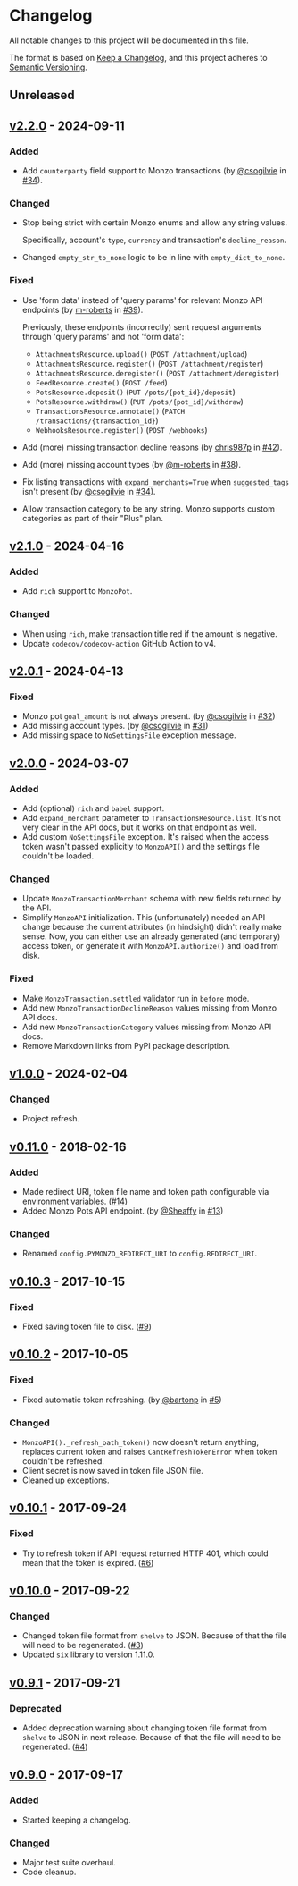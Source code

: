 # Changelog
All notable changes to this project will be documented in this file.

The format is based on [Keep a Changelog], and this project adheres to
[Semantic Versioning].

## Unreleased

## [v2.2.0](https://github.com/pawelad/pymonzo/releases/tag/v2.2.0) - 2024-09-11
### Added
- Add `counterparty` field support to Monzo transactions
  (by [@csogilvie](https://github.com/csogilvie)
  in [#34](https://github.com/pawelad/pymonzo/issues/34)).

### Changed
- Stop being strict with certain Monzo enums and allow any string values.

  Specifically, account's `type`, `currency` and transaction's `decline_reason`.
- Changed `empty_str_to_none` logic to be in line with `empty_dict_to_none`.

### Fixed
- Use 'form data' instead of 'query params' for relevant Monzo API endpoints
  (by [m-roberts](https://github.com/m-roberts)
  in [#39](https://github.com/pawelad/pymonzo/pull/39)).

  Previously, these endpoints (incorrectly) sent request arguments through 'query
  params' and not 'form data':
  - `AttachmentsResource.upload()` (`POST /attachment/upload`)
  - `AttachmentsResource.register()` (`POST /attachment/register`)
  - `AttachmentsResource.deregister()` (`POST /attachment/deregister`)
  - `FeedResource.create()` (`POST /feed`)
  - `PotsResource.deposit()` (`PUT /pots/{pot_id}/deposit`)
  - `PotsResource.withdraw()` (`PUT /pots/{pot_id}/withdraw`)
  - `TransactionsResource.annotate()` (`PATCH /transactions/{transaction_id}`)
  - `WebhooksResource.register()` (`POST /webhooks`)
- Add (more) missing transaction decline reasons
  (by [chris987p](https://github.com/chris987p)
  in [#42](https://github.com/pawelad/pymonzo/pull/42)).
- Add (more) missing account types (by [@m-roberts](https://github.com/m-roberts)
  in [#38](https://github.com/pawelad/pymonzo/pull/38)).
- Fix listing transactions with `expand_merchants=True` when `suggested_tags` isn't
  present (by [@csogilvie](https://github.com/csogilvie)
  in [#34](https://github.com/pawelad/pymonzo/issues/34)).
- Allow transaction category to be any string. Monzo supports custom categories
  as part of their "Plus" plan.

## [v2.1.0](https://github.com/pawelad/pymonzo/releases/tag/v2.1.0) - 2024-04-16
### Added
- Add `rich` support to `MonzoPot`.

### Changed
- When using `rich`, make transaction title red if the amount is negative.
- Update `codecov/codecov-action` GitHub Action to v4.

## [v2.0.1](https://github.com/pawelad/pymonzo/releases/tag/v2.0.1) - 2024-04-13
### Fixed
- Monzo pot `goal_amount` is not always present.
  (by [@csogilvie](https://github.com/csogilvie)
  in [#32](https://github.com/pawelad/pymonzo/pull/32))
- Add missing account types.
  (by [@csogilvie](https://github.com/csogilvie)
  in [#31](https://github.com/pawelad/pymonzo/pull/31))
- Add missing space to `NoSettingsFile` exception message.

## [v2.0.0](https://github.com/pawelad/pymonzo/releases/tag/v2.0.0) - 2024-03-07
### Added
- Add (optional) `rich` and `babel` support.
- Add `expand_merchant` parameter to `TransactionsResource.list`. It's not very 
  clear in the API docs, but it works on that endpoint as well.
- Add custom `NoSettingsFile` exception. It's raised when the access token wasn't
  passed explicitly to `MonzoAPI()` and the settings file couldn't be loaded.

### Changed
- Update `MonzoTransactionMerchant` schema with new fields returned by the API.
- Simplify `MonzoAPI` initialization.
  This (unfortunately) needed an API change because the current attributes (in 
  hindsight) didn't really make sense.
  Now, you can either use an already generated (and temporary) access
  token, or generate it with `MonzoAPI.authorize()` and load from disk.

### Fixed
- Make `MonzoTransaction.settled` validator run in `before` mode.
- Add new `MonzoTransactionDeclineReason` values missing from Monzo API docs.
- Add new `MonzoTransactionCategory` values missing from Monzo API docs.
- Remove Markdown links from PyPI package description.

## [v1.0.0](https://github.com/pawelad/pymonzo/releases/tag/v1.0.0) - 2024-02-04
### Changed
- Project refresh.

## [v0.11.0](https://github.com/pawelad/pymonzo/releases/tag/v0.11.0) - 2018-02-16
### Added
- Made redirect URI, token file name and token path configurable via
  environment variables. ([#14](https://github.com/pawelad/pymonzo/pull/14))
- Added Monzo Pots API endpoint. (by [@Sheaffy](https://github.com/Sheaffy)
  in [#13](https://github.com/pawelad/pymonzo/pull/13))

### Changed
- Renamed `config.PYMONZO_REDIRECT_URI` to `config.REDIRECT_URI`.

## [v0.10.3](https://github.com/pawelad/pymonzo/releases/tag/v0.10.3) - 2017-10-15
### Fixed
- Fixed saving token file to disk. ([#9](https://github.com/pawelad/pymonzo/pull/9))

## [v0.10.2](https://github.com/pawelad/pymonzo/releases/tag/v0.10.2) - 2017-10-05
### Fixed
- Fixed automatic token refreshing. (by [@bartonp](https://github.com/bartonp)
  in [#5](https://github.com/pawelad/pymonzo/pull/5))

### Changed
- `MonzoAPI()._refresh_oath_token()` now doesn't return anything, replaces
  current token and raises `CantRefreshTokenError` when token couldn't be
  refreshed.
- Client secret is now saved in token file JSON file.
- Cleaned up exceptions.

## [v0.10.1](https://github.com/pawelad/pymonzo/releases/tag/v0.10.1) - 2017-09-24
### Fixed
- Try to refresh token if API request returned HTTP 401, which could mean that
  the token is expired. ([#6](https://github.com/pawelad/pymonzo/pull/6))

## [v0.10.0](https://github.com/pawelad/pymonzo/releases/tag/v0.10.0) - 2017-09-22
### Changed
 - Changed token file format from `shelve` to JSON. Because of that the file
   will need to be regenerated. ([#3](https://github.com/pawelad/pymonzo/pull/3))
 - Updated `six` library to version 1.11.0.

## [v0.9.1](https://github.com/pawelad/pymonzo/releases/tag/v0.9.1) - 2017-09-21
### Deprecated
 - Added deprecation warning about changing token file format from `shelve`
   to JSON in next release. Because of that the file will need to be
   regenerated. ([#4](https://github.com/pawelad/pymonzo/pull/4))

## [v0.9.0](https://github.com/pawelad/pymonzo/releases/tag/v0.9.0) - 2017-09-17
### Added
- Started keeping a changelog.

### Changed
- Major test suite overhaul.
- Code cleanup.


[keep a changelog]: https://keepachangelog.com/en/1.1.0/
[semantic versioning]: https://semver.org/spec/v2.0.0.html
